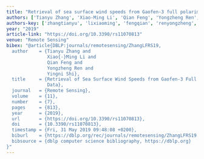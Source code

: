 ```yaml
---
title: "Retrieval of sea surface wind speeds from Gaofen-3 full polarimetric data"
authors: ['Tianyu Zhang', 'Xiao-Ming Li', 'Qian Feng', 'Yongzheng Ren', 'Yingni Shi']
authors-key: ['zhangtianyu', 'lixiaoming', 'fengqian', 'renyongzheng', 'shiyingni']
year: "2019"
article-link: "https://doi.org/10.3390/rs11070813"
venue: "Remote Sensing"
bibex: "@article{DBLP:journals/remotesensing/ZhangLFRS19,
  author    = {Tianyu Zhang and
               Xiao{-}Ming Li and
               Qian Feng and
               Yongzheng Ren and
               Yingni Shi},
  title     = {Retrieval of Sea Surface Wind Speeds from Gaofen-3 Full Polarimetric
               Data},
  journal   = {Remote Sensing},
  volume    = {11},
  number    = {7},
  pages     = {813},
  year      = {2019},
  url       = {https://doi.org/10.3390/rs11070813},
  doi       = {10.3390/rs11070813},
  timestamp = {Fri, 31 May 2019 09:48:08 +0200},
  biburl    = {https://dblp.org/rec/journals/remotesensing/ZhangLFRS19.bib},
  bibsource = {dblp computer science bibliography, https://dblp.org}
}"
---
```

